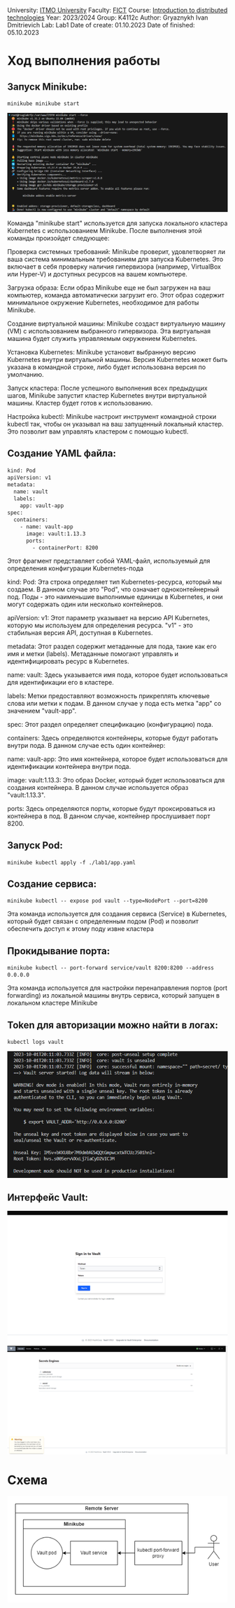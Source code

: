 University: [ITMO University](https://itmo.ru/ru/)
Faculty: [FICT](https://fict.itmo.ru)
Course: [Introduction to distributed technologies](https://github.com/itmo-ict-faculty/introduction-to-distributed-technologies)
Year: 2023/2024
Group: K4112c
Author: Gryaznykh Ivan Dmitrievich
Lab: Lab1
Date of create: 01.10.2023
Date of finished: 05.10.2023

# Ход выполнения работы

## Запуск Minikube:
```
minikube minikube start
```
![minikube minikube start](https://github.com/Gryaznykh-Ivan/2023_2024-introduction_to_distributed_technologies-k4112c-gryaznykh_i-d/blob/master/lab1/images/1.png)

Команда "minikube start" используется для запуска локального кластера Kubernetes с использованием Minikube. После выполнения этой команды произойдет следующее:

Проверка системных требований: Minikube проверит, удовлетворяет ли ваша система минимальным требованиям для запуска Kubernetes. Это включает в себя проверку наличия гипервизора (например, VirtualBox или Hyper-V) и доступных ресурсов на вашем компьютере.

Загрузка образа: Если образ Minikube еще не был загружен на ваш компьютер, команда автоматически загрузит его. Этот образ содержит минимальное окружение Kubernetes, необходимое для работы Minikube.

Создание виртуальной машины: Minikube создаст виртуальную машину (VM) с использованием выбранного гипервизора. Эта виртуальная машина будет служить управляемым окружением Kubernetes.

Установка Kubernetes: Minikube установит выбранную версию Kubernetes внутри виртуальной машины. Версия Kubernetes может быть указана в командной строке, либо будет использована версия по умолчанию.

Запуск кластера: После успешного выполнения всех предыдущих шагов, Minikube запустит кластер Kubernetes внутри виртуальной машины. Кластер будет готов к использованию.

Настройка kubectl: Minikube настроит инструмент командной строки kubectl так, чтобы он указывал на ваш запущенный локальный кластер. Это позволит вам управлять кластером с помощью kubectl.

## Создание YAML файла:
```
kind: Pod
apiVersion: v1
metadata:
  name: vault
  labels:
    app: vault-app
spec:
  containers:
    - name: vault-app
      image: vault:1.13.3
      ports:
        - containerPort: 8200
```

Этот фрагмент представляет собой YAML-файл, используемый для определения конфигурации Kubernetes-пода

kind: Pod: Эта строка определяет тип Kubernetes-ресурса, который мы создаем. В данном случае это "Pod", что означает одноконтейнерный под. Поды - это наименьшие выполнимые единицы в Kubernetes, и они могут содержать один или несколько контейнеров.

apiVersion: v1: Этот параметр указывает на версию API Kubernetes, которую мы используем для определения ресурса. "v1" - это стабильная версия API, доступная в Kubernetes.

metadata: Этот раздел содержит метаданные для пода, такие как его имя и метки (labels). Метаданные помогают управлять и идентифицировать ресурс в Kubernetes.

name: vault: Здесь указывается имя пода, которое будет использоваться для идентификации его в кластере.

labels: Метки предоставляют возможность прикреплять ключевые слова или метки к подам. В данном случае у пода есть метка "app" со значением "vault-app".

spec: Этот раздел определяет спецификацию (конфигурацию) пода.

containers: Здесь определяются контейнеры, которые будут работать внутри пода. В данном случае есть один контейнер:

name: vault-app: Это имя контейнера, которое будет использоваться для идентификации контейнера внутри пода.

image: vault:1.13.3: Это образ Docker, который будет использоваться для создания контейнера. В данном случае используется образ "vault:1.13.3".

ports: Здесь определяются порты, которые будут проксироваться из контейнера в под. В данном случае, контейнер прослушивает порт 8200.

## Запуск Pod:
```
minikube kubectl apply -f ./lab1/app.yaml
```

## Создание сервиса:
```
minikube kubectl -- expose pod vault --type=NodePort --port=8200
```

Эта команда используется для создания сервиса (Service) в Kubernetes, который будет связан с определенным подом (Pod) и позволит обеспечить доступ к этому поду извне кластера

## Прокидывание порта:
```
minikube kubectl -- port-forward service/vault 8200:8200 --address 0.0.0.0
```

Эта команда используется для настройки перенаправления портов (port forwarding) из локальной машины внутрь сервиса, который запущен в локальном кластере Minikube

## Token для авторизации можно найти в логах:
```
kubectl logs vault
```
![kubectl logs vault](https://github.com/Gryaznykh-Ivan/2023_2024-introduction_to_distributed_technologies-k4112c-gryaznykh_i-d/blob/master/lab1/images/2.png)

## Интерфейс Vault:
![kubectl logs vault](https://github.com/Gryaznykh-Ivan/2023_2024-introduction_to_distributed_technologies-k4112c-gryaznykh_i-d/blob/master/lab1/images/4.png)
![kubectl logs vault](https://github.com/Gryaznykh-Ivan/2023_2024-introduction_to_distributed_technologies-k4112c-gryaznykh_i-d/blob/master/lab1/images/5.png)


# Схема
![Schema](https://github.com/Gryaznykh-Ivan/2023_2024-introduction_to_distributed_technologies-k4112c-gryaznykh_i-d/blob/master/lab1/images/3.png)